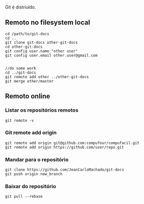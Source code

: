 Git é distriuído.

Remoto no filesystem local
--------------------------

```
cd /path/to/git-docs
cd ..
git clone git-docs other-git-docs
cd other-git-docs
git config user.name "other user"
git config user.email other.user@gmail.com


//do some work
cd ../git-docs
git remote add other ../other-git-docs
git merge other/master
```

Remoto online
------------

### Listar os repositórios remotos

```
git remote -v

```

### Git remote add origin

```
git remote add origin git@github.com:compufour/compufacil.git
git remote add origin https://github.com/user/repo.git
```

### Mandar para o repositório

```
git clone https://github.com/JeanCarloMachado/git-docs
git push origin new_branch
```

### Baixar do repositório

```
git pull --rebase

```


